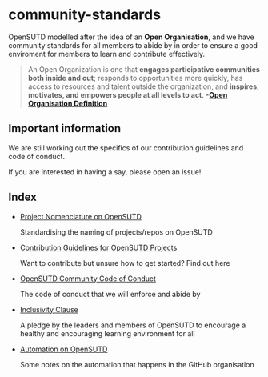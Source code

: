 # community-standards

OpenSUTD modelled after the idea of an **Open Organisation**, and we have community standards for all members to abide by in order to ensure a good enviroment for members to learn and contribute effectively.

> An Open Organization is one that **engages participative communities both inside and out**; responds to opportunities more quickly, has access to resources and talent outside the organization, and **inspires, motivates, and empowers people at all levels to act**. **-[Open Organisation Definition](https://opensource.com/open-organization/resources/open-org-definition)**

## Important information

We are still working out the specifics of our contribution guidelines and code of conduct.

If you are interested in having a say, please open an issue!

## Index

* [Project Nomenclature on OpenSUTD](PROJECT_NOMENCLATURE.md)
  
  Standardising the naming of projects/repos on OpenSUTD
  
* [Contribution Guidelines for OpenSUTD Projects](CONTRIBUTING.md)
  
  Want to contribute but unsure how to get started? Find out here
  
* [OpenSUTD Community Code of Conduct](CODE_OF_CONDUCT.md)
  
  The code of conduct that we will enforce and abide by
  
* [Inclusivity Clause](INCLUSIVITY.md)
  
  A pledge by the leaders and members of OpenSUTD to encourage a healthy and encouraging learning environment for all
  
* [Automation on OpenSUTD](AUTOMATION.md)
  
  Some notes on the automation that happens in the GitHub organisation

